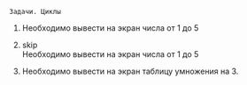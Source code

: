	Задачи. Циклы
<ol>
<li>Необходимо вывести на экран числа от 1 до 5</li>

<li><p>skip<br>Необходимо вывести на экран числа от 1 до 5</li></p>

<li><p>Необходимо вывести на экран таблицу умножения на 3.</li></p>










